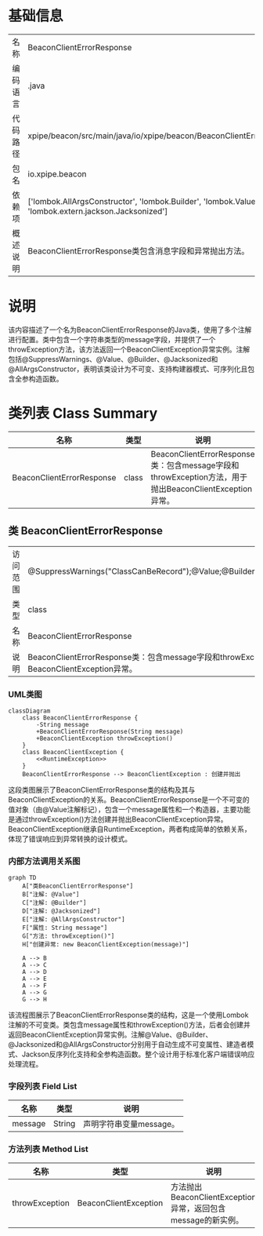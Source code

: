 # 基础信息

|      |      |
|------|------|
| 名称 | BeaconClientErrorResponse |
| 编码语言 | .java |
| 代码路径 | xpipe/beacon/src/main/java/io/xpipe/beacon/BeaconClientErrorResponse.java |
| 包名 | io.xpipe.beacon |
| 依赖项 | ['lombok.AllArgsConstructor', 'lombok.Builder', 'lombok.Value', 'lombok.extern.jackson.Jacksonized'] |
| 概述说明 | BeaconClientErrorResponse类包含消息字段和异常抛出方法。 |

# 说明

该内容描述了一个名为BeaconClientErrorResponse的Java类，使用了多个注解进行配置。类中包含一个字符串类型的message字段，并提供了一个throwException方法，该方法返回一个BeaconClientException异常实例。注解包括@SuppressWarnings、@Value、@Builder、@Jacksonized和@AllArgsConstructor，表明该类设计为不可变、支持构建器模式、可序列化且包含全参构造函数。

# 类列表 Class Summary

| 名称   | 类型  | 说明 |
|-------|------|-------------|
| BeaconClientErrorResponse | class | BeaconClientErrorResponse类：包含message字段和throwException方法，用于抛出BeaconClientException异常。 |



## 类 BeaconClientErrorResponse

|      |      |
|------|------|
| 访问范围 | @SuppressWarnings("ClassCanBeRecord");@Value;@Builder;@Jacksonized;@AllArgsConstructor;public |
| 类型 | class |
| 名称 | BeaconClientErrorResponse |
| 说明 | BeaconClientErrorResponse类：包含message字段和throwException方法，用于抛出BeaconClientException异常。 |


### UML类图

```mermaid
classDiagram
    class BeaconClientErrorResponse {
        -String message
        +BeaconClientErrorResponse(String message)
        +BeaconClientException throwException()
    }
    class BeaconClientException {
        <<RuntimeException>>
    }
    BeaconClientErrorResponse --> BeaconClientException : 创建并抛出
```

这段类图展示了BeaconClientErrorResponse类的结构及其与BeaconClientException的关系。BeaconClientErrorResponse是一个不可变的值对象（由@Value注解标记），包含一个message属性和一个构造器，主要功能是通过throwException()方法创建并抛出BeaconClientException异常。BeaconClientException继承自RuntimeException，两者构成简单的依赖关系，体现了错误响应到异常转换的设计模式。


### 内部方法调用关系图

```mermaid
graph TD
    A["类BeaconClientErrorResponse"]
    B["注解: @Value"]
    C["注解: @Builder"]
    D["注解: @Jacksonized"]
    E["注解: @AllArgsConstructor"]
    F["属性: String message"]
    G["方法: throwException()"]
    H["创建异常: new BeaconClientException(message)"]

    A --> B
    A --> C
    A --> D
    A --> E
    A --> F
    A --> G
    G --> H
```

该流程图展示了BeaconClientErrorResponse类的结构，这是一个使用Lombok注解的不可变类。类包含message属性和throwException()方法，后者会创建并返回BeaconClientException异常实例。注解@Value、@Builder、@Jacksonized和@AllArgsConstructor分别用于自动生成不可变属性、建造者模式、Jackson反序列化支持和全参构造函数。整个设计用于标准化客户端错误响应处理流程。

### 字段列表 Field List

| 名称  | 类型  | 说明 |
|-------|-------|------|
| message | String | 声明字符串变量message。 |

### 方法列表 Method List

| 名称  | 类型  | 说明 |
|-------|-------|------|
| throwException | BeaconClientException | 方法抛出BeaconClientException异常，返回包含message的新实例。 |




